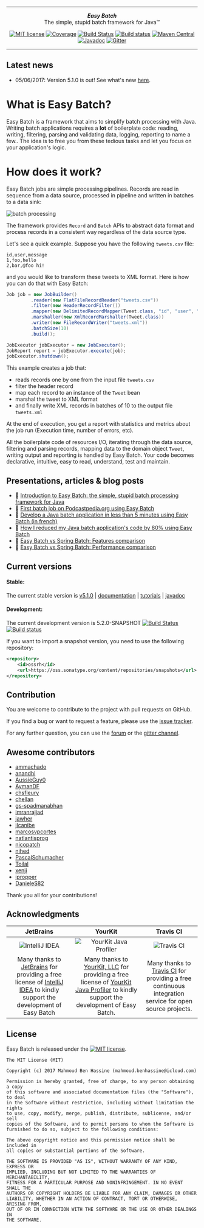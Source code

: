 ***

<div align="center">
    <b><em>Easy Batch</em></b><br>
    The simple, stupid batch framework for Java&trade;
</div>

<div align="center">

[![MIT license](http://img.shields.io/badge/license-MIT-brightgreen.svg?style=flat)](http://opensource.org/licenses/MIT)
[![Coverage](https://coveralls.io/repos/j-easy/easy-batch/badge.svg?style=flat&branch=master&service=github)](https://coveralls.io/github/j-easy/easy-batch?branch=master)
[![Build Status](https://travis-ci.org/j-easy/easy-batch.svg?branch=master)](https://travis-ci.org/j-easy/easy-batch)
[![Build status](https://ci.appveyor.com/api/projects/status/pwpfbmmew717wtgn/branch/master?svg=true)](https://ci.appveyor.com/project/benas/easy-batch/branch/master)
[![Maven Central](https://maven-badges.herokuapp.com/maven-central/org.easybatch/easybatch-core/badge.svg?style=flat)](http://search.maven.org/#artifactdetails|org.easybatch|easybatch-core|5.1.0|)
[![Javadoc](https://www.javadoc.io/badge/org.easybatch/easybatch-core.svg)](http://www.javadoc.io/doc/org.easybatch/easybatch-core)
[![Gitter](https://badges.gitter.im/Join%20Chat.svg)](https://gitter.im/j-easy/easy-batch)

</div>

***

## Latest news

* 05/06/2017: Version 5.1.0 is out! See what's new [here](https://github.com/j-easy/easy-batch/releases).

# What is Easy Batch?

Easy Batch is a framework that aims to simplify batch processing with Java.
Writing batch applications requires a **lot** of boilerplate code: reading, writing, filtering, parsing and validating data, logging, reporting to name a few..
The idea is to free you from these tedious tasks and let you focus on your application's logic.

# How does it work?

Easy Batch jobs are simple processing pipelines. Records are read in sequence from a data source, processed in pipeline and written in batches to a data sink:

![batch processing](https://raw.githubusercontent.com/wiki/j-easy/easy-batch/images/batch-processing.png)

The framework provides `Record` and `Batch` APIs to abstract data format and process records in a consistent way regardless of the data source type.

Let's see a quick example. Suppose you have the following `tweets.csv` file:

```
id,user,message
1,foo,hello
2,bar,@foo hi!
```

and you would like to transform these tweets to XML format. Here is how you can do that with Easy Batch:

```java
Job job = new JobBuilder()
         .reader(new FlatFileRecordReader("tweets.csv"))
         .filter(new HeaderRecordFilter())
         .mapper(new DelimitedRecordMapper(Tweet.class, "id", "user", "message"))
         .marshaller(new XmlRecordMarshaller(Tweet.class))
         .writer(new FileRecordWriter("tweets.xml"))
         .batchSize(10)
         .build();

JobExecutor jobExecutor = new JobExecutor();
JobReport report = jobExecutor.execute(job);
jobExecutor.shutdown();
```

This example creates a job that:

* reads records one by one from the input file `tweets.csv`
* filter the header record
* map each record to an instance of the `Tweet` bean
* marshal the tweet to XML format
* and finally write XML records in batches of 10 to the output file `tweets.xml`

At the end of execution, you get a report with statistics and metrics about the job run (Execution time, number of errors, etc).

All the boilerplate code of resources I/O, iterating through the data source, filtering and parsing records, mapping data to the domain object `Tweet`, writing output and reporting
 is handled by Easy Batch. Your code becomes declarative, intuitive, easy to read, understand, test and maintain.

## Presentations, articles & blog posts

- :movie_camera: [Introduction to Easy Batch: the simple, stupid batch processing framework for Java](https://speakerdeck.com/benas/easy-batch)
- :newspaper: [First batch job on Podcastpedia.org using Easy Batch](http://www.codingpedia.org/ama/first-batch-job-on-podcastpedia-org-with-easybatch/)
- :newspaper: [Develop a Java batch application in less than 5 minutes using Easy Batch (in french) ](http://benassi.developpez.com/tutoriels/java/developper-batch-easybatch-5-minutes/)
- :memo: [How I reduced my Java batch application's code by 80% using Easy Batch](http://benas.github.io/2014/01/21/how-i-reduced-my-java-app-code-by-80-using-easy-batch.html)
- :memo: [Easy Batch vs Spring Batch: Features comparison](http://benas.github.io/2014/03/03/spring-batch-vs-easy-batch-a-hello-world-comparison.html)
- :memo: [Easy Batch vs Spring Batch: Performance comparison](http://benas.github.io/2015/02/15/spring-batch-vs-easy-batch-a-performance-comparison.html)

## Current versions

#### Stable:

The current stable version is [v5.1.0](http://search.maven.org/#artifactdetails|org.easybatch|easybatch-core|5.1.0|) | [documentation](https://github.com/j-easy/easy-batch/wiki) | [tutorials](https://github.com/j-easy/easy-batch/tree/master/easybatch-tutorials) | [javadoc](http://javadoc.io/doc/org.easybatch/easybatch-core/5.1.0)

#### Development:

The current development version is 5.2.0-SNAPSHOT [![Build Status](https://travis-ci.org/j-easy/easy-batch.svg?branch=master)](https://travis-ci.org/j-easy/easy-batch) [![Build status](https://ci.appveyor.com/api/projects/status/pwpfbmmew717wtgn/branch/master?svg=true)](https://ci.appveyor.com/project/benas/easy-batch/branch/master)

If you want to import a snapshot version, you need to use the following repository:

```xml
<repository>
    <id>ossrh</id>
    <url>https://oss.sonatype.org/content/repositories/snapshots</url>
</repository>
```

## Contribution

You are welcome to contribute to the project with pull requests on GitHub.

If you find a bug or want to request a feature, please use the [issue tracker](https://github.com/j-easy/easy-batch/issues).

For any further question, you can use the [forum](https://groups.google.com/d/forum/easy-batch) or the [gitter channel](https://gitter.im/j-easy/easy-batch).

## Awesome contributors

* [ammachado](https://github.com/ammachado)
* [anandhi](https://github.com/anandhi)
* [AussieGuy0](https://github.com/AussieGuy0)
* [AymanDF](https://github.com/AymanDF)
* [chsfleury](https://github.com/chsfleury)
* [chellan](https://github.com/chellan)
* [gs-spadmanabhan](https://github.com/gs-spadmanabhan)
* [imranrajjad](https://github.com/imranrajjad)
* [jawher](https://github.com/jawher)
* [jlcanibe](https://github.com/jlcanibe)
* [marcosvpcortes](https://github.com/marcosvpcortes)
* [natlantisprog](https://github.com/natlantisprog)
* [nicopatch](https://github.com/nicopatch)
* [nihed](https://github.com/nihed)
* [PascalSchumacher](https://github.com/PascalSchumacher)
* [Toilal](https://github.com/Toilal)
* [xenji](https://github.com/xenji)
* [ipropper](https://github.com/ipropper)
* [DanieleS82](https://github.com/DanieleS82)

Thank you all for your contributions!

## Acknowledgments

|JetBrains|YourKit|Travis CI|
|:-:|:-:|:-:|
|![IntelliJ IDEA](https://raw.githubusercontent.com/wiki/j-easy/easy-batch/images/logo/intellijidea-logo.png)|![YourKit Java Profiler](https://www.yourkit.com/images/yklogo.png)|![Travis CI](https://travis-ci.com/images/logos/TravisCI-Full-Color.png)|
|Many thanks to [JetBrains](https://www.jetbrains.com/) for providing a free license of [IntelliJ IDEA](https://www.jetbrains.com/idea/) to kindly support the development of Easy Batch|Many thanks to [YourKit, LLC](https://www.yourkit.com/) for providing a free license of [YourKit Java Profiler](https://www.yourkit.com/java/profiler/index.jsp) to kindly support the development of Easy Batch.|Many thanks to [Travis CI](https://travis-ci.org) for providing a free continuous integration service for open source projects.|

## License

Easy Batch is released under the [![MIT license](http://img.shields.io/badge/license-MIT-brightgreen.svg?style=flat)](http://opensource.org/licenses/MIT).

```
The MIT License (MIT)

Copyright (c) 2017 Mahmoud Ben Hassine (mahmoud.benhassine@icloud.com)

Permission is hereby granted, free of charge, to any person obtaining a copy
of this software and associated documentation files (the "Software"), to deal
in the Software without restriction, including without limitation the rights
to use, copy, modify, merge, publish, distribute, sublicense, and/or sell
copies of the Software, and to permit persons to whom the Software is
furnished to do so, subject to the following conditions:

The above copyright notice and this permission notice shall be included in
all copies or substantial portions of the Software.

THE SOFTWARE IS PROVIDED "AS IS", WITHOUT WARRANTY OF ANY KIND, EXPRESS OR
IMPLIED, INCLUDING BUT NOT LIMITED TO THE WARRANTIES OF MERCHANTABILITY,
FITNESS FOR A PARTICULAR PURPOSE AND NONINFRINGEMENT. IN NO EVENT SHALL THE
AUTHORS OR COPYRIGHT HOLDERS BE LIABLE FOR ANY CLAIM, DAMAGES OR OTHER
LIABILITY, WHETHER IN AN ACTION OF CONTRACT, TORT OR OTHERWISE, ARISING FROM,
OUT OF OR IN CONNECTION WITH THE SOFTWARE OR THE USE OR OTHER DEALINGS IN
THE SOFTWARE.
```

